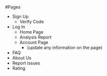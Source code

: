 #Pages
- Sign Up
    - Verify Code
- Log In
    - Home Page
    - Analysis Report
    - Account Page
        - (update any information on the page)
- FAQ
- About Us
- Report issues
- Rating

